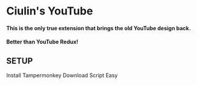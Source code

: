 # Ciulin's YouTube
#### This is the only true extension that brings the old YouTube design back. 
#### Better than YouTube Redux! 

## SETUP

Install Tampermonkey
Download Script
Easy

